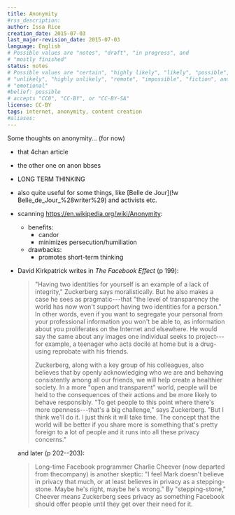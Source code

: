 ```yaml
---
title: Anonymity
#rss_description: 
author: Issa Rice
creation_date: 2015-07-03
last_major-revision_date: 2015-07-03
language: English
# Possible values are "notes", "draft", "in progress", and
# "mostly finished"
status: notes
# Possible values are "certain", "highly likely", "likely", "possible",
# "unlikely", "highly unlikely", "remote", "impossible", "fiction", and
# "emotional"
#belief: possible
# accepts "CC0", "CC-BY", or "CC-BY-SA"
license: CC-BY
tags: internet, anonymity, content creation
#aliases: 
---
```


Some thoughts on anonymity... (for now)

- that 4chan article
- the other one on anon bbses
- LONG TERM THINKING
- also quite useful for some things, like [Belle de Jour](!w Belle_de_Jour_%28writer%29) and activists etc.
- scanning <https://en.wikipedia.org/wiki/Anonymity>:
    - benefits:
        - candor
        - minimizes persecution/humiliation
    - drawbacks:
        - promotes short-term thinking
- David Kirkpatrick writes in *The Facebook Effect* (p 199):

    > "Having two identities for yourself is an example of a lack of integrity," Zuckerberg says moralistically. But he also makes a case he sees as pragmatic---that "the level of transparency the world has now won't support having two identities for a person." In other words, even if you want to segregate your personal from your professional information you won't be able to, as information about you proliferates on the Internet and elsewhere. He would say the same about any images one individual seeks to project---for example, a teenager who acts docile at home but is a drug-using reprobate with his friends.
    >
    > Zuckerberg, along with a key group of his colleagues, also believes that by openly acknowledging who we are and behaving consistently among all our friends, we will help create a healthier society. In a more "open and transparent" world, people will be held to the consequences of their actions and be more likely to behave responsibly. "To get people to this point where there's more openness---that's a big challenge," says Zuckerberg. "But I think we'll do it. I just think it will take time. The concept that the world will be better if you share more is something that's pretty foreign to a lot of people and it runs into all these privacy concerns."

    and later (p 202--203):

    > Long-time Facebook programmer Charlie Cheever (now departed from thecompany) is another skeptic: "I feel Mark doesn't believe in privacy that much, or at least believes in privacy as a stepping-stone. Maybe he's right, maybe he's wrong." By "stepping-stone," Cheever means Zuckerberg sees privacy as something Facebook should offer people until they get over their need for it.
